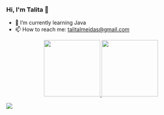 ### Hi, I'm Talita 👋


- 🌱 I’m currently learning Java
- 📫 How to reach me: talitalmeidas@gmail.com

<div align="center">
  <a href="https://github.com/talitaambrozio">
  <img height="150em" src="https://github-readme-stats.vercel.app/api?username=talitaambrozio&show_icons=true&theme=dracula&include_all_commits=true&count_private=true"/>
  <img height="150em" src="https://github-readme-stats.vercel.app/api/top-langs/?username=talitaambrozio&layout=compact&langs_count=7&theme=dracula"/>
</div>


<div> 
  
  <a href="https://www.linkedin.com/in/talita-ambrozio/" target="_blank"><img src="https://img.shields.io/badge/-LinkedIn-%230077B5?style=for-the-badge&logo=linkedin&logoColor=white" target="_blank"></a> 
 

</div>
